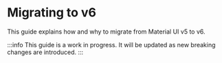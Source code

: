 # Migrating to v6

<p class="description">This guide explains how and why to migrate from Material UI v5 to v6.</p>

:::info
This guide is a work in progress.
It will be updated as new breaking changes are introduced.
:::
